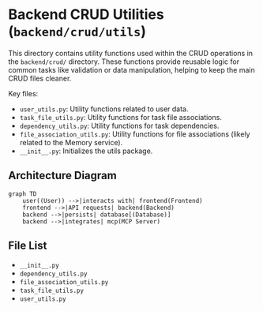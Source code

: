 # Backend CRUD Utilities (`backend/crud/utils`)

This directory contains utility functions used within the CRUD operations in the `backend/crud/` directory. These functions provide reusable logic for common tasks like validation or data manipulation, helping to keep the main CRUD files cleaner.

Key files:

*   `user_utils.py`: Utility functions related to user data.
*   `task_file_utils.py`: Utility functions for task file associations.
*   `dependency_utils.py`: Utility functions for task dependencies.
*   `file_association_utils.py`: Utility functions for file associations (likely related to the Memory service).
*   `__init__.py`: Initializes the utils package.

## Architecture Diagram
```mermaid
graph TD
    user((User)) -->|interacts with| frontend(Frontend)
    frontend -->|API requests| backend(Backend)
    backend -->|persists| database[(Database)]
    backend -->|integrates| mcp(MCP Server)
```

<!-- File List Start -->
## File List

- `__init__.py`
- `dependency_utils.py`
- `file_association_utils.py`
- `task_file_utils.py`
- `user_utils.py`

<!-- File List End -->



